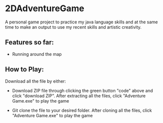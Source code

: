 # 2DAdventureGame
A personal game project to practice my java language skills and at the same time to make an output to use my recent skills and artistic creativity. 


## Features so far:

* Running around the map
  

## How to Play:

Download all the file by either:

* Download ZIP file through clicking the green button "code" above and click "download ZIP". After extracting all the files, click "Adventure Game.exe" to play the game

* Git clone the file to your desired folder. After cloning all the files, click "Adventure Game.exe" to play the game
